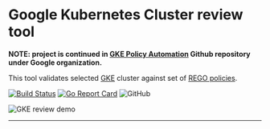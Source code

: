 # Google Kubernetes Cluster review tool

**NOTE: project is continued in [GKE Policy Automation](https://github.com/google/gke-policy-automation)
Github repository under Google organization.**

This tool validates selected [GKE](https://www.openpolicyagent.org/docs/latest/policy-language/) cluster
against set of [REGO policies](https://www.openpolicyagent.org/docs/latest/policy-language/).

[![Build Status](https://github.com/mikouaj/stefaniak.dev/workflows/Build/badge.svg)](https://github.com/mikouaj/gke-review/actions/workflows/build.yml)
[![Go Report Card](https://goreportcard.com/badge/github.com/mikouaj/gke-review)](https://goreportcard.com/report/github.com/mikouaj/gke-review)
![GitHub](https://img.shields.io/github/license/mikouaj/gke-review)

![GKE review demo](./images/gke-review.gif)

---
